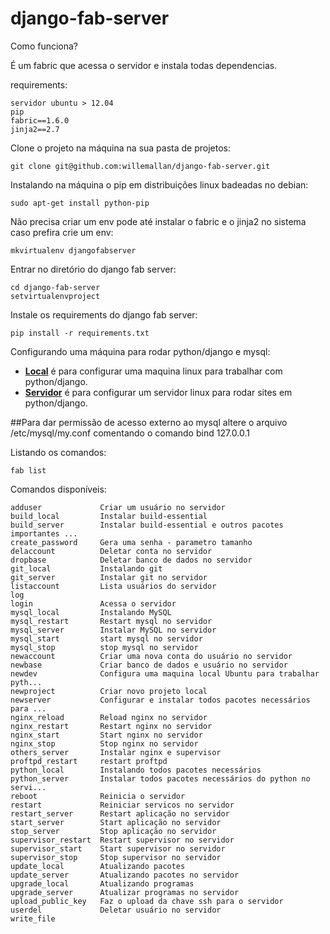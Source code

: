 django-fab-server
=================

Como funciona?

<p>É um fabric que acessa o servidor e instala todas dependencias.</p>

requirements:

    servidor ubuntu > 12.04
    pip
    fabric==1.6.0
    jinja2==2.7


Clone o projeto na máquina na sua pasta de projetos:

    git clone git@github.com:willemallan/django-fab-server.git


Instalando na máquina o pip em distribuições linux badeadas no debian:

    sudo apt-get install python-pip


Não precisa criar um env pode até instalar o fabric e o jinja2 no sistema caso prefira crie um env:

    mkvirtualenv djangofabserver

Entrar no diretório do django fab server:

    cd django-fab-server
    setvirtualenvproject


Instale os requirements do django fab server:

    pip install -r requirements.txt


Configurando uma máquina para rodar python/django e mysql:

<ul>
    <li>
        <a href="html/NEWDEV.md"><b>Local</b></a> é para configurar uma maquina linux para trabalhar com python/django.
    </li>
    <li>
        <a href="html/NEWSERVER.md"><b>Servidor</b></a> é para configurar um servidor linux para rodar sites em python/django.
    </li>
</ul>


##Para dar permissão de acesso externo ao mysql altere o arquivo /etc/mysql/my.conf comentando o comando bind 127.0.0.1


Listando os comandos:

    fab list

Comandos disponíveis:

    adduser             Criar um usuário no servidor
    build_local         Instalar build-essential
    build_server        Instalar build-essential e outros pacotes importantes ...
    create_password     Gera uma senha - parametro tamanho
    delaccount          Deletar conta no servidor
    dropbase            Deletar banco de dados no servidor
    git_local           Instalando git
    git_server          Instalar git no servidor
    listaccount         Lista usuários do servidor
    log
    login               Acessa o servidor
    mysql_local         Instalando MySQL
    mysql_restart       Restart mysql no servidor
    mysql_server        Instalar MySQL no servidor
    mysql_start         start mysql no servidor
    mysql_stop          stop mysql no servidor
    newaccount          Criar uma nova conta do usuário no servidor
    newbase             Criar banco de dados e usuário no servidor
    newdev              Configura uma maquina local Ubuntu para trabalhar pyth...
    newproject          Criar novo projeto local
    newserver           Configurar e instalar todos pacotes necessários para ...
    nginx_reload        Reload nginx no servidor
    nginx_restart       Restart nginx no servidor
    nginx_start         Start nginx no servidor
    nginx_stop          Stop nginx no servidor
    others_server       Instalar nginx e supervisor
    proftpd_restart     restart proftpd
    python_local        Instalando todos pacotes necessários
    python_server       Instalar todos pacotes necessários do python no servi...
    reboot              Reinicia o servidor
    restart             Reiniciar servicos no servidor
    restart_server      Restart aplicação no servidor
    start_server        Start aplicação no servidor
    stop_server         Stop aplicação no servidor
    supervisor_restart  Restart supervisor no servidor
    supervisor_start    Start supervisor no servidor
    supervisor_stop     Stop supervisor no servidor
    update_local        Atualizando pacotes
    update_server       Atualizando pacotes no servidor
    upgrade_local       Atualizando programas
    upgrade_server      Atualizar programas no servidor
    upload_public_key   Faz o upload da chave ssh para o servidor
    userdel             Deletar usuário no servidor
    write_file
